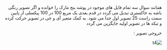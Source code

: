<div dir = "rtl">
همانند سوال سه تمام فایل های موجود در پوشه بنج مارک را خوانده و اگر تصویر رنگی باشه به خاکستری تبدیل می گردد
در قدم بعدی یک مربع 100 در 100 پیکسلی از پایین سمت راست 25 تصویر اول جدا می شود.
به کمک متغیر آی و جی در تصویر حرکت کرده و تیکه ها در تصویر اولیه جایگزین می گردد

خروجی تصویر :

![t4](https://user-images.githubusercontent.com/80279784/113254464-dab94480-92db-11eb-9ff5-53f811eec90f.PNG)

</div>
